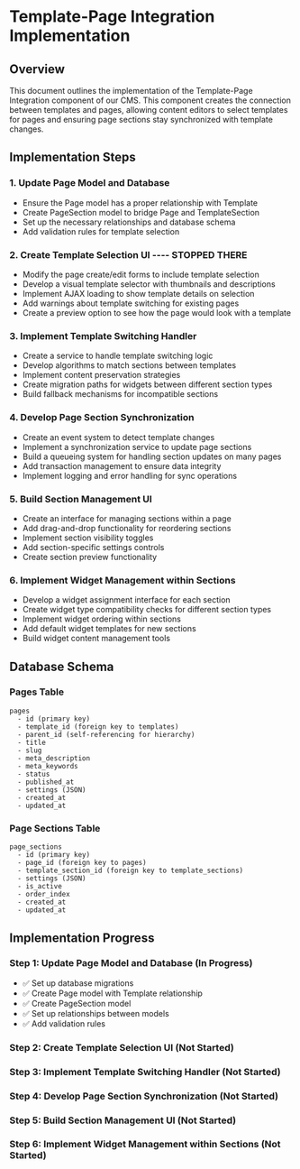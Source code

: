 # Template-Page Integration Implementation

## Overview

This document outlines the implementation of the Template-Page Integration component of our CMS. This component creates the connection between templates and pages, allowing content editors to select templates for pages and ensuring page sections stay synchronized with template changes.

## Implementation Steps

### 1. Update Page Model and Database
- Ensure the Page model has a proper relationship with Template
- Create PageSection model to bridge Page and TemplateSection
- Set up the necessary relationships and database schema
- Add validation rules for template selection

### 2. Create Template Selection UI ---- STOPPED THERE
- Modify the page create/edit forms to include template selection
- Develop a visual template selector with thumbnails and descriptions
- Implement AJAX loading to show template details on selection
- Add warnings about template switching for existing pages
- Create a preview option to see how the page would look with a template

### 3. Implement Template Switching Handler
- Create a service to handle template switching logic
- Develop algorithms to match sections between templates
- Implement content preservation strategies
- Create migration paths for widgets between different section types
- Build fallback mechanisms for incompatible sections

### 4. Develop Page Section Synchronization
- Create an event system to detect template changes
- Implement a synchronization service to update page sections
- Build a queueing system for handling section updates on many pages
- Add transaction management to ensure data integrity
- Implement logging and error handling for sync operations

### 5. Build Section Management UI
- Create an interface for managing sections within a page
- Add drag-and-drop functionality for reordering sections
- Implement section visibility toggles
- Add section-specific settings controls
- Create section preview functionality

### 6. Implement Widget Management within Sections
- Develop a widget assignment interface for each section
- Create widget type compatibility checks for different section types
- Implement widget ordering within sections
- Add default widget templates for new sections
- Build widget content management tools

## Database Schema

### Pages Table
```
pages
  - id (primary key)
  - template_id (foreign key to templates)
  - parent_id (self-referencing for hierarchy)
  - title
  - slug
  - meta_description
  - meta_keywords
  - status
  - published_at
  - settings (JSON)
  - created_at
  - updated_at
```

### Page Sections Table
```
page_sections
  - id (primary key)
  - page_id (foreign key to pages)
  - template_section_id (foreign key to template_sections)
  - settings (JSON)
  - is_active
  - order_index
  - created_at
  - updated_at
```

## Implementation Progress

### Step 1: Update Page Model and Database (In Progress)
- ✅ Set up database migrations
- ✅ Create Page model with Template relationship
- ✅ Create PageSection model
- ✅ Set up relationships between models
- ✅ Add validation rules

### Step 2: Create Template Selection UI (Not Started)
### Step 3: Implement Template Switching Handler (Not Started)
### Step 4: Develop Page Section Synchronization (Not Started)
### Step 5: Build Section Management UI (Not Started)
### Step 6: Implement Widget Management within Sections (Not Started)

